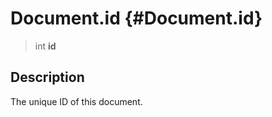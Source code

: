 Document.id {#Document.id}
===========

> int **id**

Description
-----------

The unique ID of this document.
